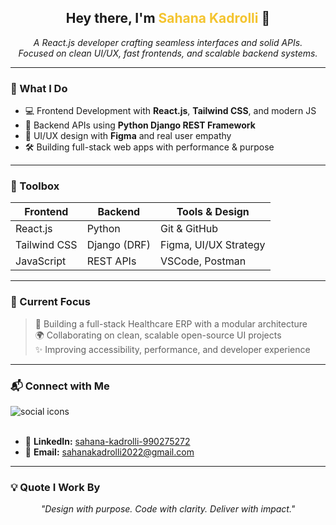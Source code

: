 <h2 align="center">Hey there, I'm <span style="color:#F4C430;">Sahana Kadrolli</span> 👋</h2>

<p align="center">
  <em>A React.js developer crafting seamless interfaces and solid APIs.</em><br/>
  <em>Focused on clean UI/UX, fast frontends, and scalable backend systems.</em>
</p>

---

### 🚀 What I Do

- 💻 Frontend Development with **React.js**, **Tailwind CSS**, and modern JS
- 🧠 Backend APIs using **Python Django REST Framework**
- 🎨 UI/UX design with **Figma** and real user empathy
- 🛠 Building full-stack web apps with performance & purpose

---

### 🧰 Toolbox

| Frontend      | Backend         | Tools & Design         |
| ------------- | --------------- | ---------------------- |
| React.js      | Python          | Git & GitHub           |
| Tailwind CSS  | Django (DRF)    | Figma, UI/UX Strategy  |
| JavaScript    | REST APIs       | VSCode, Postman        |

---

### 📌 Current Focus

> 🔨 Building a full-stack Healthcare ERP with a modular architecture  
> 🌍 Collaborating on clean, scalable open-source UI projects  
> ✨ Improving accessibility, performance, and developer experience  

---

### 📬 Connect with Me

<div align="left">
  <img src="https://skillicons.dev/icons?i=linkedin,gmail,github,figma" alt="social icons" /><br/><br/>

- 💼 <strong>LinkedIn:</strong> [sahana-kadrolli-990275272](https://www.linkedin.com/in/sahana-kadrolli-990275272)  
- 📩 <strong>Email:</strong> <a href="mailto:sahanakadrolli2022@gmail.com">sahanakadrolli2022@gmail.com</a>  
</div>

---

### 💡 Quote I Work By

<p align="center"><em>"Design with purpose. Code with clarity. Deliver with impact."</em></p>
